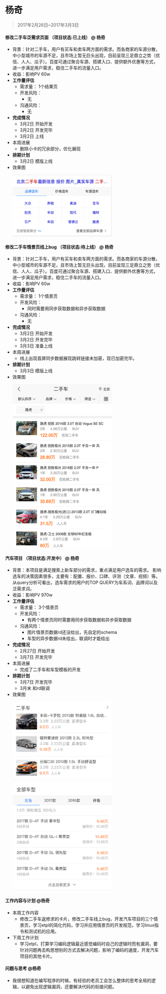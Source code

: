 # 杨奇

> 2017年2月26日~2017年3月3日

#### 修改二手车泛需求页面 （项目状态:已上线） @ 杨奇 
- 背景：针对二手车，用户有买车和卖车两方面的需求。而各商家的车源分散，中小型城市的车源不足，且市场上暂无巨头出现，目前呈现三足鼎立之势（优信、人人、瓜子）。百度可通过聚合车源、搭建入口、提供额外优惠等方式，进一步满足用户需求，稳住二手车的流量入口。
- 收益：影响PV 60w 
- **工作量评估** 
  - 需求量：
  1个结果页
  - 开发风险：
     - 无
  - 沟通风险：
     - 无
- **完成情况** 
	 - 3月2日 开始开发
     - 3月2日 开发完毕
     - 3月2日 上线
- 本周进展 
	 - 删除小卡的冗余部分，优化展现
- **排期计划**
	 - 3月2日 模版上线 
- 效果图
    <p><img src="../2017-03-03/img/yangqi/0303brand.png" width="320"></p>
    
    
#### 修改二手车情景页线上bug （项目状态:待上线） @ 杨奇 
- 背景：针对二手车，用户有买车和卖车两方面的需求。而各商家的车源分散，中小型城市的车源不足，且市场上暂无巨头出现，目前呈现三足鼎立之势（优信、人人、瓜子）。百度可通过聚合车源、搭建入口、提供额外优惠等方式，进一步满足用户需求，稳住二手车的流量入口。
- 收益：影响PV 60w 
- **工作量评估** 
  - 需求量：
  1个情景页
  - 开发风险：
     - 同时需要用同步获取数据和异步获取数据
  - 沟通风险：
     - 无
- **完成情况** 
	 - 3月2日 开始开发
     - 3月2日 开发完毕
     - 3月3日 准备上线
- 本周进展 
	 - 线上出现首屏同步数据展现跳转链接未加密，现已加密完毕。
- **排期计划**
	 - 3月3日 模版上线 
- 效果图
    <p><img src="../2017-03-03/img/yangqi/0303car.png" width="320"></p>
    
#### 汽车项目 （项目状态:开发中） @ 杨奇 
- 背景：本项目是满足搜索上新车部分的需求，重点满足用户选车的需求。 影响选车的决策因素很多，主要有：配置、报价、口碑、评测（文章、视频）等。从query分析可看出，选车需求的用户的TOP QUERY为车系词、品牌词以及泛需求词。
- 收益：影响PV 970w 
- **工作量评估** 
  - 需求量：
  3个情景页
  - 开发风险：
     - 有两个情景页同时需要用同步获取数据和异步获取数据
  - 沟通风险：
     - 图片情景页数据rd还没给出，先自定的schema
     - 车型的异步数据rd未给出，联调时才能给出
- **完成情况** 
	 - 2月27日 开始开发
     - 3月7日 开发完毕
- 本周进展 
	 - 完成了二手车和车型模板的开发
- **排期计划**
	 - 3月7日 开发完毕
	 - 3月末  和rd联调
- 效果图
    <p><img src="../2017-03-03/img/yangqi/0303usedcar.png" width="320"></p>
	<p><img src="../2017-03-03/img/yangqi/0303car2.png" width="320"></p>
    

#### 工作内容与计划 @杨奇
- 本周工作内容
	- 修改二手车返修求的卡片，修改二手车线上bug，开发汽车项目的三个情景页，学习etpl的简化代码，学习并应用情景页的开发规范，学习linux指令和测试机的应用。
- 下周工作计划
	- 学习etpl，打算学习编码逻辑最近感觉编码时自己的逻辑时而有漏洞，要针对问题再去构思想别的方式去解决问题，影响了编码的速度，开发汽车项目的其他卡片。

#### 问题与思考 @杨奇
- 我很想知道在编写程序的时候，有经验的老员工会怎么整体的思考全局的逻辑，以避免出现逻辑漏洞，还要解决代码的衔接问题。


